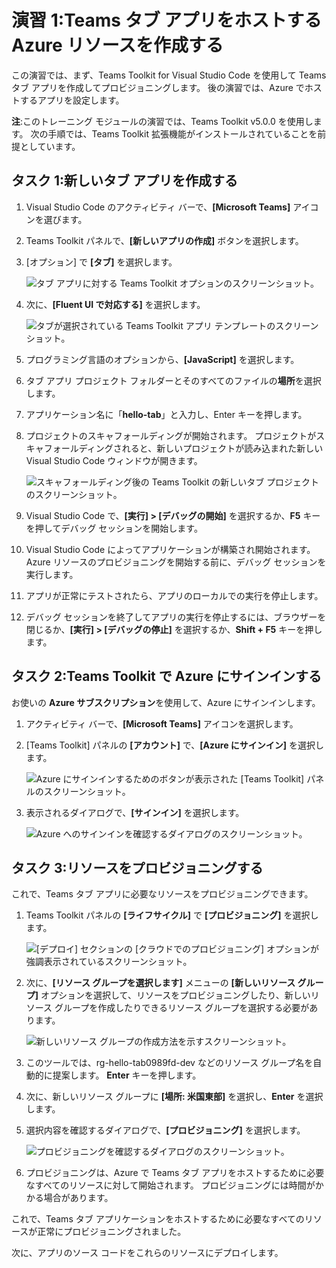 # 演習 1:Teams タブ アプリをホストする Azure リソースを作成する

この演習では、まず、Teams Toolkit for Visual Studio Code を使用して Teams タブ アプリを作成してプロビジョニングします。 後の演習では、Azure でホストするアプリを設定します。

**注**:このトレーニング モジュールの演習では、Teams Toolkit v5.0.0 を使用します。 次の手順では、Teams Toolkit 拡張機能がインストールされていることを前提としています。

## タスク 1:新しいタブ アプリを作成する

1. Visual Studio Code のアクティビティ バーで、**[Microsoft Teams]** アイコンを選びます。

1. Teams Toolkit パネルで、**[新しいアプリの作成]** ボタンを選択します。

1. [オプション] で **[タブ]** を選択します。

    ![タブ アプリに対する Teams Toolkit オプションのスクリーンショット。](../../media/create-teams-tab-app.png)

1. 次に、**[Fluent UI で対応する]** を選択します。

    ![タブが選択されている Teams Toolkit アプリ テンプレートのスクリーンショット。](../../media/create-teams-tab-react.png)

1. プログラミング言語のオプションから、**[JavaScript]** を選択します。

1. タブ アプリ プロジェクト フォルダーとそのすべてのファイルの**場所**を選択します。

1. アプリケーション名に「**hello-tab**」と入力し、Enter キーを押します。

1. プロジェクトのスキャフォールディングが開始されます。 プロジェクトがスキャフォールディングされると、新しいプロジェクトが読み込まれた新しい Visual Studio Code ウィンドウが開きます。

    ![スキャフォールディング後の Teams Toolkit の新しいタブ プロジェクトのスクリーンショット。](../../media/new-tab-project.png)

1. Visual Studio Code で、**[実行] > [デバッグの開始]** を選択するか、**F5** キーを押してデバッグ セッションを開始します。

1. Visual Studio Code によってアプリケーションが構築され開始されます。 Azure リソースのプロビジョニングを開始する前に、デバッグ セッションを実行します。

1. アプリが正常にテストされたら、アプリのローカルでの実行を停止します。

1. デバッグ セッションを終了してアプリの実行を停止するには、ブラウザーを閉じるか、**[実行] > [デバッグの停止]** を選択するか、**Shift + F5** キーを押します。

## タスク 2:Teams Toolkit で Azure にサインインする

お使いの **Azure サブスクリプション**を使用して、Azure にサインインします。

1. アクティビティ バーで、**[Microsoft Teams]** アイコンを選択します。

1. [Teams Toolkit] パネルの **[アカウント]** で、**[Azure にサインイン]** を選択します。

    ![Azure にサインインするためのボタンが表示された [Teams Toolkit] パネルのスクリーンショット。](../../media/sign-into-azure.png)

1. 表示されるダイアログで、**[サインイン]** を選択します。

    ![Azure へのサインインを確認するダイアログのスクリーンショット。](../../media/sign-into-azure-alert.png)

## タスク 3:リソースをプロビジョニングする

これで、Teams タブ アプリに必要なリソースをプロビジョニングできます。

1. Teams Toolkit パネルの **[ライフサイクル]** で **[プロビジョニング]** を選択します。

    ![[デプロイ] セクションの [クラウドでのプロビジョニング] オプションが強調表示されているスクリーンショット。](../../media/provision-start.png)

1. 次に、**[リソース グループを選択します]** メニューの **[新しいリソース グループ]** オプションを選択して、リソースをプロビジョニングしたり、新しいリソース グループを作成したりできるリソース グループを選択する必要があります。

    ![新しいリソース グループの作成方法を示すスクリーンショット。](../../media/resource-group.png)

1. このツールでは、rg-hello-tab0989fd-dev などのリソース グループ名を自動的に提案します。 **Enter** キーを押します。

1. 次に、新しいリソース グループに **[場所: 米国東部]** を選択し、**Enter** を選択します。

1. 選択内容を確認するダイアログで、**[プロビジョニング]** を選択します。

    ![プロビジョニングを確認するダイアログのスクリーンショット。](../../media/provision-confirm.png)

1. プロビジョニングは、Azure で Teams タブ アプリをホストするために必要なすべてのリソースに対して開始されます。 プロビジョニングには時間がかかる場合があります。

これで、Teams タブ アプリケーションをホストするために必要なすべてのリソースが正常にプロビジョニングされました。

次に、アプリのソース コードをこれらのリソースにデプロイします。
